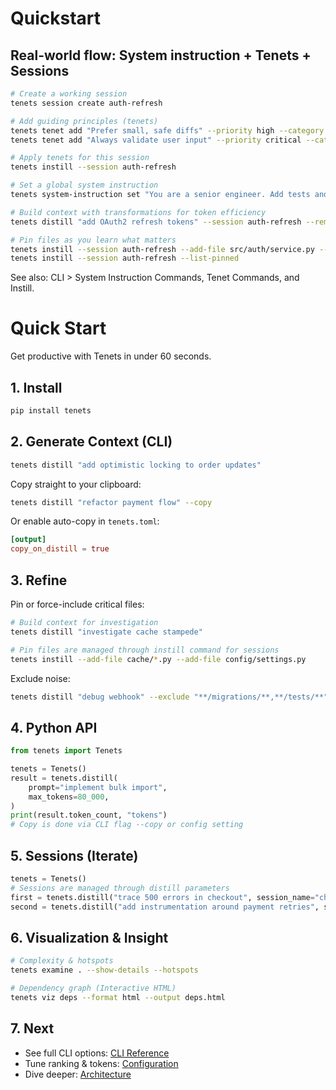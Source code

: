 # Quickstart

## Real-world flow: System instruction + Tenets + Sessions

```bash
# Create a working session
tenets session create auth-refresh

# Add guiding principles (tenets)
tenets tenet add "Prefer small, safe diffs" --priority high --category style
tenets tenet add "Always validate user input" --priority critical --category security

# Apply tenets for this session
tenets instill --session auth-refresh

# Set a global system instruction
tenets system-instruction set "You are a senior engineer. Add tests and document trade-offs." --enable

# Build context with transformations for token efficiency
tenets distill "add OAuth2 refresh tokens" --session auth-refresh --remove-comments --condense

# Pin files as you learn what matters
tenets instill --session auth-refresh --add-file src/auth/service.py --add-folder src/auth/routes
tenets instill --session auth-refresh --list-pinned
```

See also: CLI > System Instruction Commands, Tenet Commands, and Instill.
# Quick Start

Get productive with Tenets in under 60 seconds.

## 1. Install

```bash
pip install tenets
```

## 2. Generate Context (CLI)

```bash
tenets distill "add optimistic locking to order updates"
```

Copy straight to your clipboard:

```bash
tenets distill "refactor payment flow" --copy
```

Or enable auto-copy in `tenets.toml`:

```toml
[output]
copy_on_distill = true
```

## 3. Refine

Pin or force-include critical files:

```bash
# Build context for investigation
tenets distill "investigate cache stampede"

# Pin files are managed through instill command for sessions
tenets instill --add-file cache/*.py --add-file config/settings.py
```

Exclude noise:

```bash
tenets distill "debug webhook" --exclude "**/migrations/**,**/tests/**"
```

## 4. Python API

```python
from tenets import Tenets

tenets = Tenets()
result = tenets.distill(
    prompt="implement bulk import",
    max_tokens=80_000,
)
print(result.token_count, "tokens")
# Copy is done via CLI flag --copy or config setting
```

## 5. Sessions (Iterate)

```python
tenets = Tenets()
# Sessions are managed through distill parameters
first = tenets.distill("trace 500 errors in checkout", session_name="checkout-fixes")
second = tenets.distill("add instrumentation around payment retries", session_name="checkout-fixes")
```

## 6. Visualization & Insight

```bash
# Complexity & hotspots
tenets examine . --show-details --hotspots

# Dependency graph (Interactive HTML)
tenets viz deps --format html --output deps.html
```

## 7. Next

* See full CLI options: [CLI Reference](cli.md)
* Tune ranking & tokens: [Configuration](config.md)
* Dive deeper: [Architecture](architecture.md)
